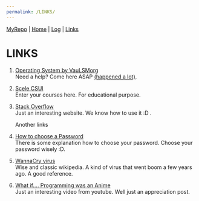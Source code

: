 ```yaml
---
permalink: /LINKS/
---
```


[MyRepo](https://github.com/billyvande/os212) | [Home](https://billyvande.github.io/os212/) | [Log](https://billyvande.github.io/os212/TXT/mylog.txt) |  [Links](https://billyvande.github.io/os212/LINKS/)

# LINKS

1. [Operating System by VauLSMorg](https://os.vlsm.org/)<br>
   Need a help? Come here ASAP <u>(happened a lot)</u>.

2. [Scele CSUI](https://scele.cs.ui.ac.id/)<br>
   Enter your courses here. For educational purpose. 

3. [Stack Overflow](https://stackoverflow.com/)<br>
   Just an interesting website. We know how to use it :D .
   
   Another links

1. [How to choose a Password](https://www.youtube.com/watch?v=3NjQ9b3pgIg)<br>
   There is some explanation how to choose your password. Choose your password wisely :D.

2. [WannaCry virus](https://en.wikipedia.org/wiki/WannaCry_ransomware_attack)<br>
   Wise and classic wikipedia. A kind of virus that went boom a few years ago. A good reference. 

3. [What if.... Programming was an Anime](https://www.youtube.com/watch?v=pKO9UjSeLew/)<br>
   Just an interesting video from youtube. Well just an appreciation post.

